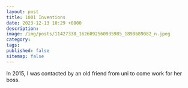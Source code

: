 ```yaml
---
layout: post
title: 1001 Inventions
date: 2023-12-13 10:29 +0800
description:
image: /img/posts/11427338_1626092560935985_1899689082_n.jpeg
category:
tags:
published: false
sitemap: false
---
```


In 2015, I was contacted by an old friend from uni to come work for her boss. 
